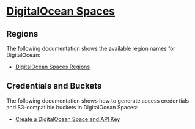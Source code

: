 # [DigitalOcean Spaces](https://www.digitalocean.com/products/spaces)

## Regions

The following documentation shows the available region names for DigitalOcean:

- [DigitalOcean Spaces Regions](https://docs.digitalocean.com/products/platform/availability-matrix/)

## Credentials and Buckets

The following documentation shows how to generate access credentials and S3-compatible buckets in DigitalOcean Spaces:

- [Create a DigitalOcean Space and API Key](https://www.digitalocean.com/community/tutorials/how-to-create-a-digitalocean-space-and-api-key)
